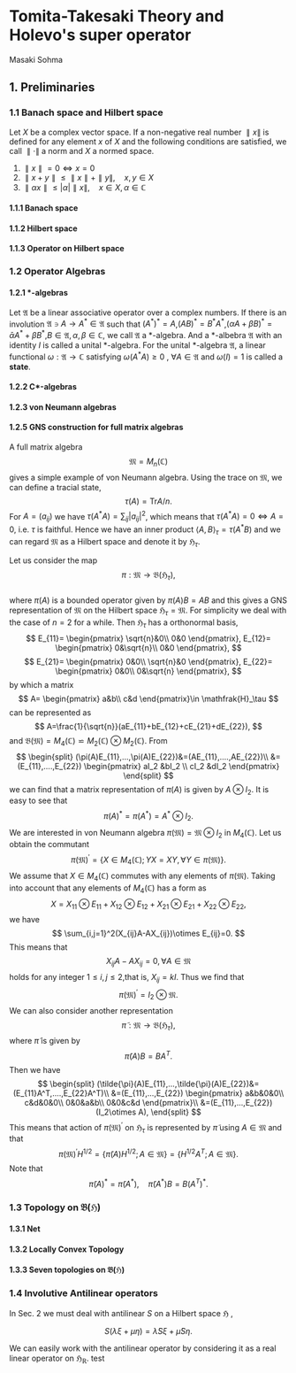 # Tomita-Takesaki Theory and Holevo's super operator


 Masaki Sohma

## 1. Preliminaries
### 1.1 Banach space and Hilbert space
 Let $X$ be a complex vector space.
If  a non-negative real number $\parallel x\parallel$ is defined for
any element $x$ of $X$ and the following conditions are satisfied,
we call $\parallel \cdot \parallel$ a norm and $X$ a normed space.
1) $\parallel x\parallel =0\Leftrightarrow x=0$
2) $\parallel x+y \parallel\leq \parallel x\parallel +\parallel y\parallel,\quad x,y\in X$
3) $\parallel \alpha x\parallel \leq |\alpha| \parallel x \parallel,\quad x\in X, \alpha \in \mathbb{C}$

#### 1.1.1 Banach space
#### 1.1.2  Hilbert space
#### 1.1.3  Operator on Hilbert space

### 1.2 Operator Algebras
#### 1.2.1 *-algebras
Let $\mathfrak{A}$ be a linear associative operator over a complex numbers. If there is an involution $\mathfrak{A}\ni A\to A^*\in \mathfrak{A}$ such that $(A^*)^*=A$,$(AB)^*=B^*A^*$,$(\alpha A+\beta B)^*=\bar{\alpha}A^*+\bar{\beta}B^*$,$B\in\mathfrak{A},\alpha,\beta\in \mathbb{C}$,
we call $\mathfrak{A}$ a *-algebra.
And a *-albebra $\mathfrak{A}$ with an identity $I$ is called a unital *-algebra.
For the unital *-algebra $\mathfrak{A}$,  a linear functional $\omega:\mathfrak{A}\to \mathbb{C}$ satisfying  $\omega (A^{ * } A)\geq 0$ , $\forall A\in \mathfrak{A}$ and $\omega(I)=1$ is called a **state**.

#### 1.2.2 C*-algebras
#### 1.2.3 von Neumann algebras
#### 1.2.5 GNS construction for full matrix algebras
A full matrix algebra
$$
\mathfrak{M}=M_n(\mathbb{C})
$$
gives a simple example of von Neumann algebra.
Using the trace on $\mathfrak{M}$, we can define a tracial state,
$$
\tau(A)=\mbox{Tr}A/n.
$$
For $A=(a_{ij})$ we have $\tau(A^* A)=\sum_{ij}| a_{ij} |^2$, which means
that $\tau(A^* A)=0\Leftrightarrow A=0$, i.e. $\tau$ is faithful.
Hence we have an inner product $\langle A,B \rangle_\tau=\tau(A^* B)$ and we can regard $\mathfrak{M}$ as a Hilbert space and denote it by  $\mathfrak{H}_\tau$.

Let us consider  the map
$$
\pi:\mathfrak{M}\to\mathfrak{B}(\mathfrak{H}_\tau),
$$  
where $\pi(A)$ is a bounded operator given by $\pi(A)B=AB$ and this gives a GNS representation of $\mathfrak{M}$ on the Hilbert space $\mathfrak{H}_\tau=\mathfrak{M}$. For simplicity we deal with the case of $n=2$ for a while. Then $\mathfrak{H}_\tau$ has a orthonormal basis,
$$
E_{11}=
\begin{pmatrix}
\sqrt{n}&0\\
0&0
\end{pmatrix},
E_{12}=
\begin{pmatrix}
0&\sqrt{n}\\
0&0
\end{pmatrix},
$$
$$
E_{21}=
\begin{pmatrix}
0&0\\
\sqrt{n}&0
\end{pmatrix},
E_{22}=
\begin{pmatrix}
0&0\\
0&\sqrt{n}
\end{pmatrix},
$$
by which a matrix
$$
A=
\begin{pmatrix}
a&b\\
c&d
\end{pmatrix}\in \mathfrak{H}_\tau
$$
can be represented as
$$
A=\frac{1}{\sqrt{n}}(aE_{11}+bE_{12}+cE_{21}+dE_{22}),
$$
and $\mathfrak{B}(\mathfrak{M})=M_4(\mathbb{C})\backsimeq M_2(\mathbb{C})\otimes M_2(\mathbb{C})$.
From
$$
\begin{split}
(\pi(A)E_{11},...,\pi(A)E_{22})&=(AE_{11},....,AE_{22})\\
&=(E_{11},....,E_{22})
\begin{pmatrix}
aI_2 &bI_2  \\
cI_2 &dI_2
\end{pmatrix}
\end{split}
$$
we can find that a matrix representation of $\pi(A)$ is
given by $A\otimes I_2$. It is easy to see that
$$
\pi(A)^*=\pi(A^*)=A^*\otimes I_2.
$$
We are interested in von Neumann algebra $\pi(\mathfrak{M})=\mathfrak{M}\otimes I_2$ in $M_4(\mathbb{C})$.
Let us obtain the commutant
$$
\pi(\mathfrak{M})^{\prime}=\{X\in M_4(\mathbb{C}); YX=XY, \forall Y\in \pi(\mathfrak{M})\}.
$$
We assume that $X\in M_4(\mathbb{C})$
commutes with any elements of $\pi(\mathfrak{M})$.
Taking into account that
any elements of $M_4(\mathbb{C})$ has a form as
$$
X=X_{11}\otimes E_{11}+X_{12}\otimes E_{12}+X_{21}\otimes E_{21}+X_{22}\otimes E_{22},
$$
we have
$$
\sum_{i,j=1}^2(X_{ij}A-AX_{ij})\otimes E_{ij}=0.
$$
This means that
$$
X_{ij}A-AX_{ij}=0, \forall A\in \mathfrak{M}
$$
holds for any integer $1\leq i,j\leq 2$,that is,
$X_{ij}=kI$.
Thus we find that
$$
\pi(\mathfrak{M})^\prime=I_2\otimes \mathfrak{M}.
$$
We can also consider another representation
$$
\tilde{\pi}:\mathfrak{M}\to \mathfrak{B}(\mathfrak{H}_\tau),
$$
where $\tilde{\pi}$ is given by
$$
\tilde{\pi}(A)B=BA^T.
$$
Then we have
$$
\begin{split}
(\tilde{\pi}(A)E_{11},...,\tilde{\pi}(A)E_{22})&=(E_{11}A^T,....,E_{22}A^T)\\
&=(E_{11},...,E_{22})
\begin{pmatrix}
a&b&0&0\\
c&d&0&0\\
0&0&a&b\\
0&0&c&d
\end{pmatrix}\\
&=(E_{11},...,E_{22})(I_2\otimes A),
\end{split}
$$
This means that action of $\pi(\mathfrak{M})^{\prime}$  on $\mathfrak{H}_\tau$ is represented
by $\tilde{\pi}$ using $A\in\mathfrak{M}$ and that 
$$
\pi(\mathfrak{M})^{\prime}H^{1/2}=\{\tilde{\pi}(A)H^{1/2};A\in \mathfrak{M}\}=\{H^{1/2}A^T;A\in \mathfrak{M}\}.
$$
Note that
$$
\tilde{\pi}(A)^*=\tilde{\pi}(A^*),\quad
\tilde{\pi}(A^*)B=B(A^T)^*.
$$

### 1.3 Topology on $\mathfrak{B}(\mathfrak{H})$
#### 1.3.1 Net
#### 1.3.2 Locally Convex Topology
#### 1.3.3 Seven topologies on $\mathfrak{B}(\mathfrak{H})$

### 1.4 Involutive Antilinear operators
In Sec. 2 we must deal with antilinear $S$ on a Hilbert space $\mathfrak{H}$ ,

$$
S(\lambda \xi +\mu \eta)=\bar{\lambda}S\xi+\bar{\mu}S\eta.
$$



We can easily work with the antilinear operator by considering it as a real linear operator on $\mathfrak{H}_\mathbb{R}$.
test



